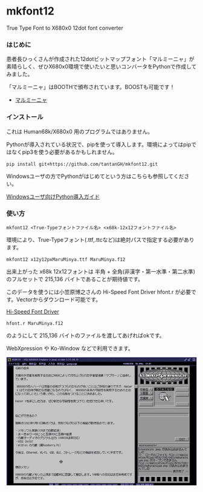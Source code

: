 # mkfont12
True Type Font to X680x0 12dot font converter

### はじめに

患者長ひっくさんが作成された12dotビットマップフォント「マルミーニャ」が素晴らしく、ぜひX680x0環境で使いたいと思いコンバータをPythonで作成してみました。

「マルミーニャ」はBOOTHで頒布されています。BOOSTも可能です！
* [マルミーニャ](https://booth.pm/ja/items/4927023)


### インストール

これは Human68k/X680x0 用のプログラムではありません。

Pythonが導入されている状況で、pipを使って導入します。環境によってはpipではなくpip3を使う必要があるかもしれません。

    pip install git+https://github.com/tantanGH/mkfont12.git


Windowsユーザの方でPythonがはじめてという方はこちらも参照してください。

[Windowsユーザ向けPython導入ガイド](https://github.com/tantanGH/distribution/blob/main/windows_python_for_x68k.md)


### 使い方

    mkfont12 <True-Typeフォントファイル名> <x68k-12x12フォントファイル名>

環境により、True-Typeフォント(.ttf,.ttcなど)は絶対パスで指定する必要があります。

    mkfont12 x12y12pxMaruMinya.ttf MaruMinya.f12

出来上がった x68k 12x12フォントは 半角 + 全角(非漢字・第一水準・第二水準) のフルセットで 215,136 バイトであることが期待値です。

このデータを使うには小笠原博之さんの Hi-Speed Font Driver hfont.r が必要です。Vectorからダウンロード可能です。

[Hi-Speed Font Driver](https://www.vector.co.jp/soft/x68/writing/se027934.html)

    hfont.r MaruMinya.f12

のようにして 215,136 バイトのファイルを渡してあげればokです。

WebXpression や Ko-Window などで利用できます。

<img src='images/f12.png'/>